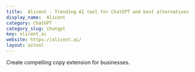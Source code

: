 ```yaml
---
title:  Alicent - Trending AI tool for ChatGPT and best alternatives
display_name:  Alicent
category: ChatGPT
category_slug: chatgpt
key: alicent_ai
website: https://alicent.ai/
layout: aitool
---
```


Create compelling copy extension for businesses.
